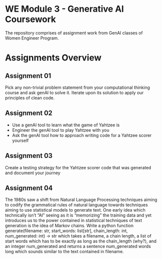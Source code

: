 # WE Module 3 - Generative AI Coursework
The repository comprises of assignment work from GenAI classes of Women Engineer Program.

# Assignments Overview

## Assignment 01
Pick any non-trivial problem statement from your computational thinking course and ask genAI to solve it. Iterate upon its solution to apply our principles of clean code.

## Assignment 02
- Use a genAI tool to learn what the game of Yahtzee is
- Engineer the genAI tool to play Yahtzee with you
- Ask the genAI tool how to approach writing code for a Yahtzee scorer yourself

## Assignment 03
Create a testing strategy for the Yahtzee scorer code that was generated and document your journey

## Assignment 04
The 1980s saw a shift from Natural Language Processing techniques aiming to codify the grammatical rules of natural language towards techniques aiming to use statistical models to generate text. One early idea which technically isn’t “AI” seeing as it is “memorizing” the training data and yet introduces us to the power contained in statistical techniques of text generation is the idea of Markov chains. Write a python function generate(filename: str, start_words: list[str], chain_length: int, num_generated: int) -> str which takes a filename, a chain length, a list of start words which has to be exactly as long as the chain_length (why?), and an integer num_generated and returns a sentence num_generated words long which sounds similar to the text contained in filename.








